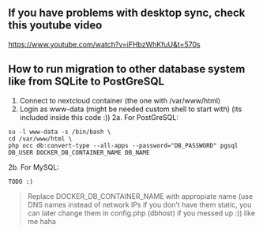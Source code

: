 ## If you have problems with desktop sync, check this youtube video
https://www.youtube.com/watch?v=iFHbzWhKfuU&t=570s

## How to run migration to other database system like from SQLite to PostGreSQL
1. Connect to nextcloud container (the one with /var/www/html)
2. Login as www-data (might be needed custom shell to start with) (its included inside this code :))
2a. For PostGreSQL:
```
su -l www-data -s /bin/bash \
cd /var/www/html \
php occ db:convert-type --all-apps --password="DB_PASSWORD" pgsql DB_USER DOCKER_DB_CONTAINER_NAME DB_NAME
```
2b. For MySQL:
```
TODO :)
```
> Replace DOCKER_DB_CONTAINER_NAME with appropiate name (use DNS names instead of network IPs if you don't have them static, you can later change them in config.php (dbhost) if you messed up :)) like me haha